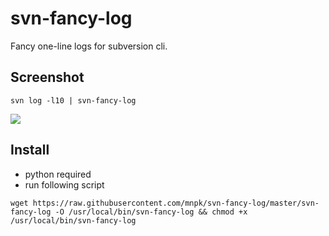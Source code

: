 # svn-fancy-log
Fancy one-line logs for subversion cli.


## Screenshot
`svn log -l10 | svn-fancy-log`

![](http://i.imgur.com/MtHP6J2.png)


## Install

- python required
- run following script
```
wget https://raw.githubusercontent.com/mnpk/svn-fancy-log/master/svn-fancy-log -O /usr/local/bin/svn-fancy-log && chmod +x /usr/local/bin/svn-fancy-log
```
